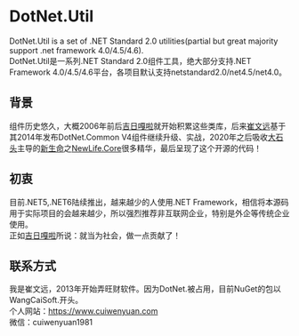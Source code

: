 # DotNet.Util
DotNet.Util is a set of .NET Standard 2.0 utilities(partial but great majority support .net framework 4.0/4.5/4.6).  
DotNet.Util是一系列.NET Standard 2.0组件工具，绝大部分支持.NET Framework 4.0/4.5/4.6平台，各项目默认支持netstandard2.0/net4.5/net4.0。

## 背景
组件历史悠久，大概2006年前后[吉日嘎啦](https://www.cnblogs.com/jirigala/)就开始积累这些类库，后来[崔文远](https://www.cuiwenyuan.com)基于其2014年发布DotNet.Common V4组件继续升级、实战，2020年之后吸收[大石头](http://www.cnblogs.com/nnhy/)主导的[新生命](https://www.newlifex.com)之[NewLife.Core](https://github.com/NewLifeX/X)很多精华，最后呈现了这个开源的代码！

## 初衷
目前.NET5,.NET6陆续推出，越来越少的人使用.NET Framework，相信将本源码用于实际项目的会越来越少，所以强烈推荐非互联网企业，特别是外企等传统企业使用。  
正如[吉日嘎啦](https://www.cnblogs.com/jirigala/)所说：就当为社会，做一点贡献了！

## 联系方式
我是崔文远，2013年开始弄旺财软件。因为DotNet.被占用，目前NuGet的包以WangCaiSoft.开头。  
个人网站：https://www.cuiwenyuan.com  
微信：cuiwenyuan1981  
